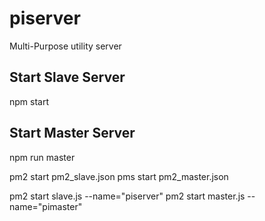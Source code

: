 # piserver
Multi-Purpose utility server

## Start Slave Server
npm start

## Start Master Server
npm run master



pm2 start pm2_slave.json
pms start pm2_master.json

pm2 start slave.js --name="piserver"
pm2 start master.js --name="pimaster"
